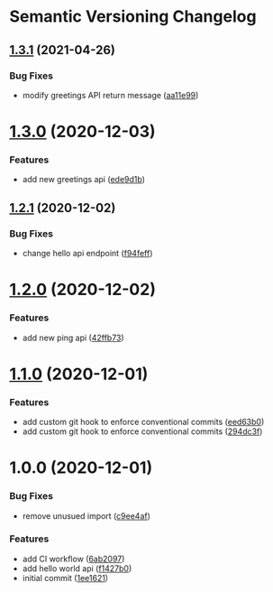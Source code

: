 # Semantic Versioning Changelog

## [1.3.1](https://github.com/md-learn/semantic-release/compare/v1.3.0...v1.3.1) (2021-04-26)


### Bug Fixes

* modify greetings API return message ([aa11e99](https://github.com/md-learn/semantic-release/commit/aa11e99dadfed519939c5d3939b42a9adb049d24))

# [1.3.0](https://github.com/md-learn/semantic-release/compare/v1.2.1...v1.3.0) (2020-12-03)


### Features

* add new greetings api ([ede9d1b](https://github.com/md-learn/semantic-release/commit/ede9d1bd85b32b8bc61cd6434979d71e4f7424cb))

## [1.2.1](https://github.com/md-learn/semantic-release/compare/v1.2.0...v1.2.1) (2020-12-02)


### Bug Fixes

* change hello api endpoint ([f94feff](https://github.com/md-learn/semantic-release/commit/f94feff8483ce31dc7cd496ee5bb7d8aceac7c72))

# [1.2.0](https://github.com/md-learn/semantic-release/compare/v1.1.0...v1.2.0) (2020-12-02)


### Features

* add new ping api ([42ffb73](https://github.com/md-learn/semantic-release/commit/42ffb73c086c521029d75028343b7c56673ad471))

# [1.1.0](https://github.com/md-learn/semantic-release/compare/v1.0.0...v1.1.0) (2020-12-01)


### Features

* add custom git hook to enforce conventional commits ([eed63b0](https://github.com/md-learn/semantic-release/commit/eed63b06f40e16944cb5ec43d9a13161fcedd3da))
* add custom git hook to enforce conventional commits ([294dc3f](https://github.com/md-learn/semantic-release/commit/294dc3f1a856e18eb991f25c25c601d44e6b8139))

# 1.0.0 (2020-12-01)


### Bug Fixes

* remove unusued import ([c9ee4af](https://github.com/md-learn/semantic-release/commit/c9ee4af58380de4da2d7f416731b0dbe9458c2b3))


### Features

* add CI workflow ([6ab2097](https://github.com/md-learn/semantic-release/commit/6ab2097a4a4f7eb5a45ea54f94f8fb50c97a119a))
* add hello world api ([f1427b0](https://github.com/md-learn/semantic-release/commit/f1427b035c8b88aef1243a10f718a1fc9bc7a94d))
* initial commit ([1ee1621](https://github.com/md-learn/semantic-release/commit/1ee1621cf7ef5d839735cac269d80d4c66b74873))
